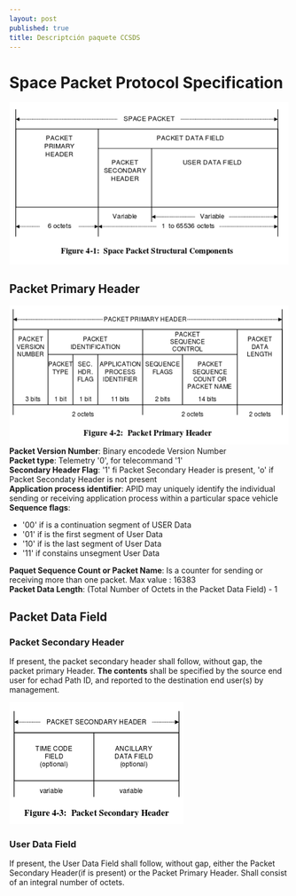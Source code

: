 ```yaml
---
layout: post
published: true
title: Descriptción paquete CCSDS
---
```


# Space Packet Protocol Specification

![](../images/CCSDS_1.png)

## Packet Primary Header
![](../images/CCSDS_2.png)  
**Packet Version Number**: Binary encodede Version Number  
**Packet type**: Telemetry '0', for telecommand '1'  
**Secondary Header Flag**: '1' fi Packet Secondary Header is present, 'o' if Packet Secondaty Header is not present  
**Application process identifier**: APID may uniquely identify the individual sending or receiving application process within a particular space vehicle  
**Sequence flags**:  
* '00' if is a continuation segment of USER Data
* '01' if is the first segment of User Data
* '10' if is the last segment of User Data
* '11' if constains unsegment User Data

**Paquet Sequence Count or Packet Name**: Is a counter for sending or receiving more than one packet. Max value : 16383  
**Packet Data Length**: (Total Number of Octets in the Packet Data Field) - 1  

## Packet Data Field
### Packet Secondary Header
If present, the packet secondary header shall follow, without gap, the packet primary Header. **The contents** shall be specified by the source end user for echad Path ID, and reported to the destination end user(s) by management.

![](../images/CCSDS_3.png)

### User Data Field
If present, the User Data Field shall follow, without gap, either the Packet Secondary Header(if is present) or the Packet Primary Header.
Shall consist of an integral number of octets.
